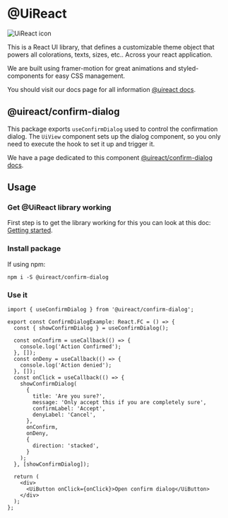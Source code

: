 # @UiReact
![UiReact icon](https://www.uireact.io/_next/static/media/sunglasses_cat.a5f3369a.gif)

This is a React UI library, that defines a customizable theme object that powers all colorations, texts, sizes, etc.. Across your react application.

We are built using framer-motion for great animations and styled-components for easy CSS management.

You should visit our docs page for all information [@uireact docs](https://uireact.io).

## @uireact/confirm-dialog

This package exports `useConfirmDialog` used to control the confirmation dialog. The `UiView` component sets up the dialog component, so you only need to execute the hook to set it up and trigger it.

We have a page dedicated to this component [@uireact/confirm-dialog docs](https://www.uireact.io/docs/confirm-dialog).

## Usage

### Get @UiReact library working

First step is to get the library working for this you can look at this doc: [Getting started](https://www.uireact.io/docs).

### Install package

If using npm:

```
npm i -S @uireact/confirm-dialog
```

### Use it

```tsx
import { useConfirmDialog } from '@uireact/confirm-dialog';

export const ConfirmDialogExample: React.FC = () => {
  const { showConfirmDialog } = useConfirmDialog();

  const onConfirm = useCallback(() => {
    console.log('Action Confirmed');
  }, []);
  const onDeny = useCallback(() => {
    console.log('Action denied');
  }, []);
  const onClick = useCallback(() => {
    showConfirmDialog(
      {
        title: 'Are you sure?',
        message: 'Only accept this if you are completely sure',
        confirmLabel: 'Accept',
        denyLabel: 'Cancel',
      },
      onConfirm,
      onDeny,
      {
        direction: 'stacked',
      }
    );
  }, [showConfirmDialog]);

  return (
    <div>
      <UiButton onClick={onClick}>Open confirm dialog</UiButton>
    </div>
  );
};
```
